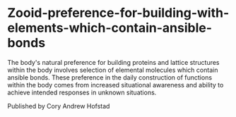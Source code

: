 # Zooid-preference-for-building-with-elements-which-contain-ansible-bonds
The body's natural preference for building proteins and lattice structures within the body involves selection of elemental molecules which contain ansible bonds. These preference in the daily construction of functions within the body comes from increased situational awareness and ability to achieve intended responses in unknown situations.

Published by Cory Andrew Hofstad
